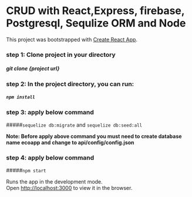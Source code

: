 # CRUD with React,Express, firebase, Postgresql, Sequlize ORM and Node

This project was bootstrapped with [Create React App](https://github.com/facebook/create-react-app).

### step 1:  Clone project in your directory

##### git clone {project url}

### step 2: In the project directory, you can run:

##### `npm install`

### step 3: apply below command 

#####`sequelize db:migrate` and `sequelize db:seed:all`

**Note: Before apply above command you must need to create database name ecoapp and change to api/config/config.json**

### step 4: apply below command

#####`npm start`

Runs the app in the development mode.\
Open [http://localhost:3000](http://localhost:3000) to view it in the browser.
